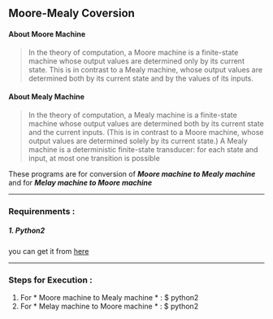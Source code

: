 ## Moore-Mealy Coversion

#### About Moore Machine
>In the theory of computation, a Moore machine is a finite-state machine whose output values are determined only by its current state. This is in contrast to a Mealy machine, whose output values are determined both by its current state and by the values of its inputs.


#### About Mealy Machine
>In the theory of computation, a Mealy machine is a finite-state machine whose output values are determined both by its current state and the current inputs. (This is in contrast to a Moore machine, whose output values are determined solely by its current state.) A Mealy machine is a deterministic finite-state transducer: for each state and input, at most one transition is possible

These programs are for conversion of _**Moore machine to Mealy machine**_ and for _**Melay machine to Moore machine**_

___

### Requirenments : 
##### 1. Python2
you can get it from [here](https://www.python.org/downloads/)

___

### Steps for Execution : 
1. For * Moore machine to Mealy machine * : $ python2 
2. For * Melay machine to Moore machine * : $ python2 
